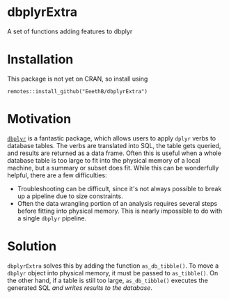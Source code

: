 # dbplyrExtra
A set of functions adding features to dbplyr

# Installation
This package is not yet on CRAN, so install using

`remotes::install_github("EeethB/dbplyrExtra")`

# Motivation
[`dbplyr`](https://dbplyr.tidyverse.org/) is a fantastic package, which allows users to apply `dplyr` verbs to database tables. The verbs are translated into SQL, the table gets queried, and results are returned as a data frame. Often this is useful when a whole database table is too large to fit into the physical memory of a local machine, but a summary or subset does fit. While this can be wonderfully helpful, there are a few difficulties:

  - Troubleshooting can be difficult, since it's not always possible to break up a pipeline due to size constraints.
  - Often the data wrangling portion of an analysis requires several steps before fitting into physical memory. This is nearly impossible to do with a single `dbplyr` pipeline.
  
# Solution
`dbplyrExtra` solves this by adding the function `as_db_tibble()`. To move a `dbplyr` object into physical memory, it must be passed to `as_tibble()`. On the other hand, if a table is still too large, `as_db_tibble()` executes the generated SQL *and writes results to the database*.

